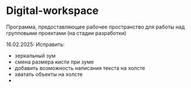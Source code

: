 # Digital-workspace

Программа, предоставляющее рабочее пространство для работы над групповыми проектами (на стадии разработки)

16.02.2025:
Исправить:
- зеркальный зум
- смена размера кисти при зуме
- добавить возможность написания текста на холсте
- хватать объекты на холсте
- 